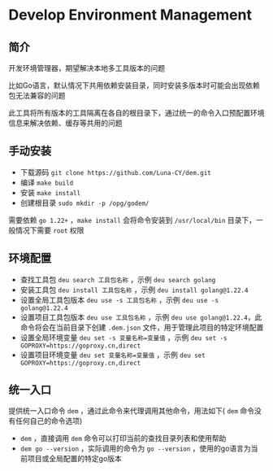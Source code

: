 # Develop Environment Management

## 简介

开发环境管理器，期望解决本地多工具版本的问题

比如Go语言，默认情况下共用依赖安装目录，同时安装多版本时可能会出现依赖包无法兼容的问题

此工具将所有版本的工具隔离在各自的根目录下，通过统一的命令入口预配置环境信息来解决依赖、缓存等共用的问题

## 手动安装

- 下载源码 `git clone https://github.com/Luna-CY/dem.git`
- 编译 `make build`
- 安装 `make install`
- 创建根目录 `sudo mkdir -p /opg/godem/`

需要依赖 `go 1.22+` ，`make install` 会将命令安装到 `/usr/local/bin` 目录下，一般情况下需要 `root` 权限

## 环境配置

- 查找工具包 `deu search 工具包名称` ，示例 `deu search golang`
- 安装工具包 `deu install 工具包名称` ，示例 `deu install golang@1.22.4`
- 设置全局工具包版本 `deu use -s 工具包名称` ，示例 `deu use -s golang@1.22.4`
- 设置项目工具包版本 `deu use 工具包名称` ，示例 `deu use golang@1.22.4`，此命令将会在当前目录下创建 `.dem.json` 文件，用于管理此项目的特定环境配置
- 设置全局环境变量 `deu set -s 变量名称=变量值` ，示例 `deu set -s GOPROXY=https://goproxy.cn,direct`
- 设置项目环境变量 `deu set 变量名称=变量值` ，示例 `deu set GOPROXY=https://goproxy.cn,direct`

## 统一入口

提供统一入口命令 `dem` ，通过此命令来代理调用其他命令，用法如下( `dem` 命令没有任何自己的命令选项)

- `dem` ，直接调用 `dem` 命令可以打印当前的查找目录列表和使用帮助
- `dem go --version` ，实际调用的命令为 `go --version` ，使用的go语言为当前项目或全局配置的特定go版本
